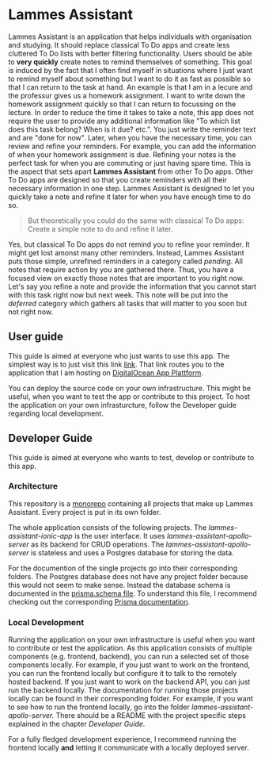 # Lammes Assistant

Lammes Assistant is an application that helps individuals with organisation and studying. It should replace classical To Do apps and create less cluttered To Do lists with better filtering functionality. Users should be able to **very quickly** create notes to remind themselves of something. This goal is induced by the fact that I often find myself in situations where I just want to remind myself about something but I want to do it as fast as possible so that I can return to the task at hand. An example is that I am in a lecure and the professur gives us a homework assignment. I want to write down the homework assignment quickly so that I can return to focussing on the lecture. In order to reduce the time it takes to take a note, this app does not require the user to provide any additional information like "To which list does this task belong? When is it due? etc.". You just write the reminder text and are "done for now". Later, when you have the necessary time, you can review and refine your reminders. For example, you can add the information of when your homework assignment is due. Refining your notes is the perfect task for when you are commuting or just having spare time. This is the aspect that sets apart **Lammes Assistant** from other To Do apps. Other To Do apps are designed so that you create reminders with all their necessary information in one step. Lammes Assistant is designed to let you quickly take a note and refine it later for when you have enough time to do so.

> But theoretically you could do the same with classical To Do apps: Create a simple note to do and refine it later.

Yes, but classical To Do apps do not remind you to refine your reminder. It might get lost amonst many other reminders. Instead, Lammes Assistant puts those simple, unrefined reminders in a category called *pending*. All notes that require action by you are gathered there. Thus, you have a focused view on exactly those notes that are important to you right now. Let's say you refine a note and provide the information that you cannot start with this task right now but next week. This note will be put into the *deferred* category which gathers all tasks that will matter to you soon but not right now.

## User guide

This guide is aimed at everyone who just wants to use this app. The simplest way is to just visit this link [link](https://lammes-assistant-5m7y3.ondigitalocean.app/). That link routes you to the application that I am hosting on [DigitalOcean App Plattform](https://www.digitalocean.com/products/app-platform/).

You can deploy the source code on your own infrastructure. This might be useful, when you want to test the app or contribute to this project. To host the application on your own infrasturcture, follow the Developer guide regarding local development.

## Developer Guide

This guide is aimed at everyone who wants to test, develop or contribute to this app.

### Architecture

This repository is a [monorepo](https://en.wikipedia.org/wiki/Monorepo) containing all projects that make up Lammes Assistant. Every project is put in its own folder.

The whole application consists of the following projects. The *lammes-assistant-ionic-app* is the user interface. It uses *lammes-assistant-apollo-server* as its backend for CRUD operations. The *lammes-assistant-apollo-server* is stateless and uses a Postgres database for storing the data.

For the documention of the single projects go into their corresponding folders. The Postgres database does not have any project folder because this would not seem to make sense. Instead the database schema is documented in the [prisma.schema file](https://github.com/simon-lammes/lammes-assistant/blob/master/lammes-assistant-apollo-server/prisma/schema.prisma). To understand this file, I recommend checking out the corresponding [Prisma documentation](https://www.prisma.io/docs/concepts/components/prisma-schema).

### Local Development

Running the application on your own infrastructure is useful when you want to contribute or test the application. As this application consists of multiple components (e.g. frontend, backend), you can run a selected set of those components locally. For example, if you just want to work on the frontend, you can run the frontend locally but configure it to talk to the remotely hosted backend. If you just want to work on the backend API, you can just run the backend locally. The documentation for running those projects locally can be found in their corresponding folder. For example, if you want to see how to run the frontend locally, go into the folder *lammes-assistant-apollo-server.* There should be a README with the project specific steps explained in the chapter *Developer Guide.*

For a fully fledged development experience, I recommend running the frontend locally **and** letting it communicate with a locally deployed server.
